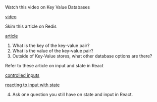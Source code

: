 
Watch this video on Key Value Databases

[ video ](https://youtu.be/ozJHmm05EXM?si=IAlMtROtZci0CVLyQ1Q2jA)


Skim this article on Redis

[ article ](https://www.redislabs.com/redis-features/redis-vs-key-value-databases/)

1. What is the key of the key-value pair?
2. What is the value of the key-value pair?
3. Outside of Key-Value stores, what other database options are there?

Refer to these article on input and state in React

[ controlled inputs ](https://react.dev/reference/react-dom/components/input#controlling-an-input-with-a-state-variable)

[ reacting to input with state ](https://react.dev/learn/reacting-to-input-with-state)

4. Ask one question you still have on state and input in React.